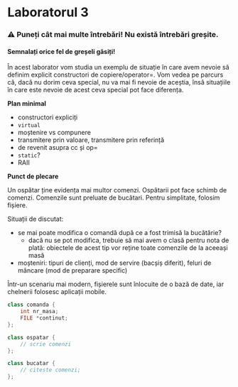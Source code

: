 # Laboratorul 3

### ⚠ Puneți cât mai multe întrebări! Nu există întrebări greșite.
#### Semnalați orice fel de greșeli găsiți!

În acest laborator vom studia un exemplu de situație în care avem nevoie să definim explicit constructori de copiere/operator=. Vom vedea pe parcurs că, dacă nu dorim ceva special, nu va mai fi nevoie de aceștia, însă situațiile în care este nevoie de acest ceva special pot face diferența.

**Plan minimal**
- constructori expliciți
- `virtual`
- moștenire vs compunere
- transmitere prin valoare, transmitere prin referință
- de revenit asupra cc și op=
- `static`?
- RAII

**Punct de plecare**

Un ospătar ține evidența mai multor comenzi. Ospătarii pot face schimb de comenzi. Comenzile sunt preluate de bucătari. Pentru simplitate, folosim fișiere.

Situații de discutat:
- se mai poate modifica o comandă după ce a fost trimisă la bucătărie?
  - dacă nu se pot modifica, trebuie să mai avem o clasă pentru nota de plată: obiectele de acest tip vor reține toate comenzile de la aceeași masă
- moșteniri: tipuri de clienți, mod de servire (bacșiș diferit), feluri de mâncare (mod de preparare specific)

Într-un scenariu mai modern, fișierele sunt înlocuite de o bază de date, iar chelnerii folosesc aplicații mobile.
```c++
class comanda {
    int nr_masa;
    FILE *continut;
};

class ospatar {
    // scrie comenzi
};

class bucatar {
    // citeste comenzi;
};
```

